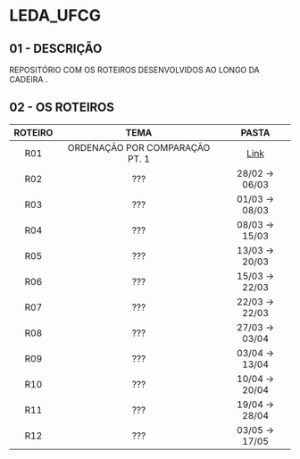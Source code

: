 # LEDA_UFCG

## 01 - DESCRIÇÃO

REPOSITÓRIO COM OS ROTEIROS DESENVOLVIDOS AO LONGO DA CADEIRA .

## 02 - OS ROTEIROS
ROTEIRO | TEMA | PASTA
:--: | :--: | :--:
R01 | ORDENAÇÃO POR COMPARAÇÃO PT. 1 | [Link]()
R02 | ??? | 28/02 -> 06/03
R03 | ??? | 01/03 -> 08/03
R04 | ??? | 08/03 -> 15/03
R05 | ??? | 13/03 -> 20/03
R06 | ??? | 15/03 -> 22/03
R07 | ??? | 22/03 -> 22/03
R08 | ??? | 27/03 -> 03/04
R09 | ??? | 03/04 -> 13/04
R10 | ??? | 10/04 -> 20/04
R11 | ??? | 19/04 -> 28/04
R12 | ??? | 03/05 -> 17/05
